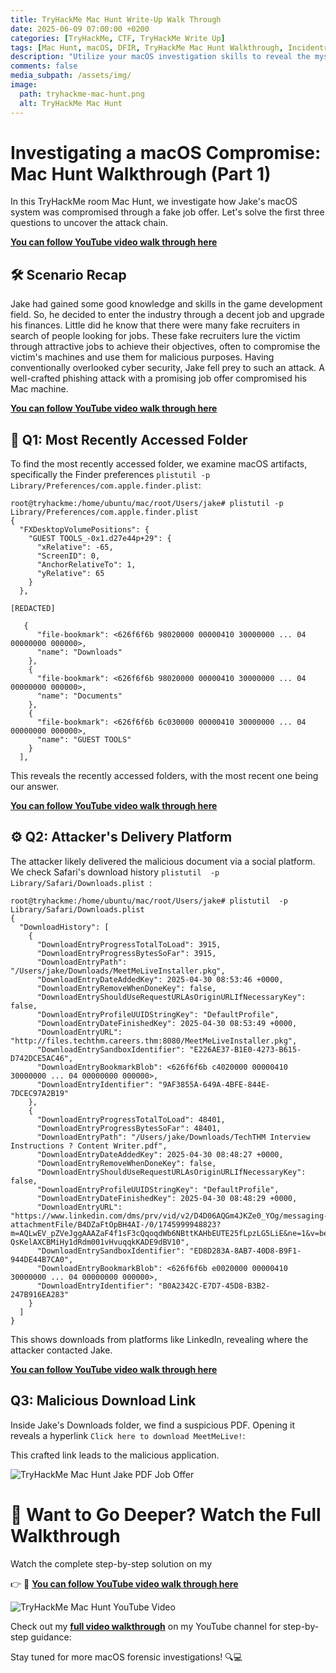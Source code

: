 ```yaml
---
title: TryHackMe Mac Hunt Write-Up Walk Through
date: 2025-06-09 07:00:00 +0200
categories: [TryHackMe, CTF, TryHackMe Write Up]
tags: [Mac Hunt, macOS, DFIR, TryHackMe Mac Hunt Walkthrough, Incidentresponse, tryhackme, ctf]
description: "Utilize your macOS investigation skills to reveal the mystery behind a compromise."
comments: false
media_subpath: /assets/img/
image:
  path: tryhackme-mac-hunt.png
  alt: TryHackMe Mac Hunt
---
```


# Investigating a macOS Compromise: Mac Hunt Walkthrough (Part 1)

In this TryHackMe room Mac Hunt, we investigate how Jake's macOS system was compromised through a fake job offer. Let's solve the first three questions to uncover the attack chain.

**[You can follow YouTube video walk through here](https://youtu.be/E2HV1OCXGiE)**

## 🛠️ Scenario Recap
Jake had gained some good knowledge and skills in the game development field. So, he decided to enter the industry through a decent job and upgrade his finances. Little did he know that there were many fake recruiters in search of people looking for jobs. These fake recruiters lure the victim through attractive jobs to achieve their objectives, often to compromise the victim's machines and use them for malicious purposes. Having conventionally overlooked cyber security, Jake fell prey to such an attack. A well-crafted phishing attack with a promising job offer compromised his Mac machine.

**[You can follow YouTube video walk through here](https://youtu.be/E2HV1OCXGiE)**

## 🔐 Q1: Most Recently Accessed Folder

To find the most recently accessed folder, we examine macOS artifacts, specifically the Finder preferences `plistutil -p Library/Preferences/com.apple.finder.plist`:

```console
root@tryhackme:/home/ubuntu/mac/root/Users/jake# plistutil -p Library/Preferences/com.apple.finder.plist
{
  "FXDesktopVolumePositions": {
    "GUEST TOOLS_-0x1.d27e44p+29": {
      "xRelative": -65,
      "ScreenID": 0,
      "AnchorRelativeTo": 1,
      "yRelative": 65
    }
  },

[REDACTED]

   {
      "file-bookmark": <626f6f6b 98020000 00000410 30000000 ... 04 00000000 000000>,
      "name": "Downloads"
    },
    {
      "file-bookmark": <626f6f6b 98020000 00000410 30000000 ... 04 00000000 000000>,
      "name": "Documents"
    },
    {
      "file-bookmark": <626f6f6b 6c030000 00000410 30000000 ... 04 00000000 000000>,
      "name": "GUEST TOOLS"
    }
  ],
```
This reveals the recently accessed folders, with the most recent one being our answer.

**[You can follow YouTube video walk through here](https://youtu.be/E2HV1OCXGiE)**

## ⚙️ Q2: Attacker's Delivery Platform

The attacker likely delivered the malicious document via a social platform. We check Safari's download history `plistutil  -p Library/Safari/Downloads.plist `:

```console
root@tryhackme:/home/ubuntu/mac/root/Users/jake# plistutil  -p Library/Safari/Downloads.plist 
{
  "DownloadHistory": [
    {
      "DownloadEntryProgressTotalToLoad": 3915,
      "DownloadEntryProgressBytesSoFar": 3915,
      "DownloadEntryPath": "/Users/jake/Downloads/MeetMeLiveInstaller.pkg",
      "DownloadEntryDateAddedKey": 2025-04-30 08:53:46 +0000,
      "DownloadEntryRemoveWhenDoneKey": false,
      "DownloadEntryShouldUseRequestURLAsOriginURLIfNecessaryKey": false,
      "DownloadEntryProfileUUIDStringKey": "DefaultProfile",
      "DownloadEntryDateFinishedKey": 2025-04-30 08:53:49 +0000,
      "DownloadEntryURL": "http://files.techthm.careers.thm:8080/MeetMeLiveInstaller.pkg",
      "DownloadEntrySandboxIdentifier": "E226AE37-B1E0-4273-B615-D742DCE5AC46",
      "DownloadEntryBookmarkBlob": <626f6f6b c4020000 00000410 30000000 ... 04 00000000 000000>,
      "DownloadEntryIdentifier": "9AF3855A-649A-4BFE-844E-7DCEC97A2B19"
    },
    {
      "DownloadEntryProgressTotalToLoad": 48401,
      "DownloadEntryProgressBytesSoFar": 48401,
      "DownloadEntryPath": "/Users/jake/Downloads/TechTHM Interview Instructions ? Content Writer.pdf",
      "DownloadEntryDateAddedKey": 2025-04-30 08:48:27 +0000,
      "DownloadEntryRemoveWhenDoneKey": false,
      "DownloadEntryShouldUseRequestURLAsOriginURLIfNecessaryKey": false,
      "DownloadEntryProfileUUIDStringKey": "DefaultProfile",
      "DownloadEntryDateFinishedKey": 2025-04-30 08:48:29 +0000,
      "DownloadEntryURL": "https://www.linkedin.com/dms/prv/vid/v2/D4D06AQGm4JKZe0_YOg/messaging-attachmentFile/B4DZaFtOpBH4AI-/0/1745999948823?m=AQLwEV_pZVeJggAAAZaF4f1sF3cQqoqdWb6NBttKAHbEUTE25fLpzLG5LiE&ne=1&v=beta&t=SBiD-QsKelAXCBMiHy1dRdm001vHvuqqkKADE9dBV10",
      "DownloadEntrySandboxIdentifier": "ED8D283A-8AB7-40D8-B9F1-944DE44B7CA0",
      "DownloadEntryBookmarkBlob": <626f6f6b e0020000 00000410 30000000 ... 04 00000000 000000>,
      "DownloadEntryIdentifier": "B0A2342C-E7D7-45D8-B3B2-247B916EA283"
    }
  ]
}

```

This shows downloads from platforms like LinkedIn, revealing where the attacker contacted Jake.


**[You can follow YouTube video walk through here](https://youtu.be/E2HV1OCXGiE)**

## Q3: Malicious Download Link

Inside Jake's Downloads folder, we find a suspicious PDF. Opening it reveals a hyperlink `Click here to download MeetMeLive!`:

This crafted link leads to the malicious application.

<img src="tryhackme-hun-jake-job-offer-pdf.png"  alt="TryHackMe Mac Hunt Jake PDF Job Offer" >


# 🎥 Want to Go Deeper? Watch the Full Walkthrough

Watch the complete step-by-step solution on my 

👉 🔗  **[You can follow YouTube video walk through here](https://youtu.be/E2HV1OCXGiE)**


<img src="Mac-Hunt-TryHackMe-Forensics-Walkthrough-macOS-Incident-Response-Phishing-Attack-YouTube.png"  alt="TryHackMe Mac Hunt YouTube Video" >

Check out my **[full video walkthrough](https://youtu.be/E2HV1OCXGiE)** on my YouTube channel for step-by-step guidance:

Stay tuned for more macOS forensic investigations! 🔍💻

